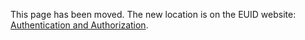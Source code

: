 This page has been moved. The new location is on the EUID website: [Authentication and Authorization](https://euid.eu/docs/getting-started/gs-auth).
